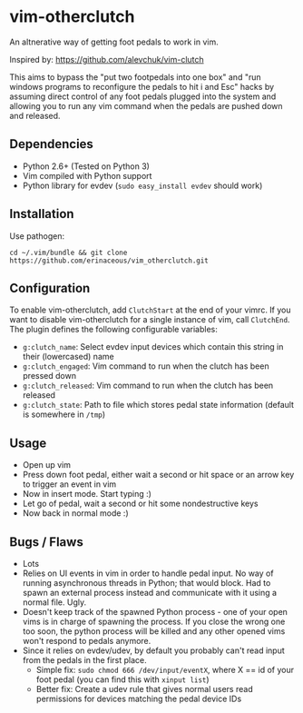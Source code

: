 vim-otherclutch
===============

An altnerative way of getting foot pedals to work in vim.

Inspired by:
https://github.com/alevchuk/vim-clutch

This aims to bypass the "put two footpedals into one box" and "run windows programs to reconfigure the pedals to hit i and Esc" hacks by assuming direct control of any foot pedals plugged into the system and allowing you to run any vim command when the pedals are pushed down and released.

Dependencies
------------
* Python 2.6+ (Tested on Python 3)
* Vim compiled with Python support
* Python library for evdev (`sudo easy_install evdev` should work)

Installation
------------
Use pathogen:

    cd ~/.vim/bundle && git clone https://github.com/erinaceous/vim_otherclutch.git

Configuration
-------------
To enable vim-otherclutch, add `ClutchStart` at the end of your vimrc.
If you want to disable vim-otherclutch for a single instance of vim, call `ClutchEnd`.
The plugin defines the following configurable variables:
* `g:clutch_name`: Select evdev input devices which contain this string in their (lowercased) name
* `g:clutch_engaged`: Vim command to run when the clutch has been pressed down
* `g:clutch_released`: Vim command to run when the clutch has been released
* `g:clutch_state`: Path to file which stores pedal state information (default is somewhere in `/tmp`)

Usage
-----
* Open up vim
* Press down foot pedal, either wait a second or hit space or an arrow key to trigger an event in vim
* Now in insert mode. Start typing :)
* Let go of pedal, wait a second or hit some nondestructive keys
* Now back in normal mode :)

Bugs / Flaws
------------
* Lots
* Relies on UI events in vim in order to handle pedal input. No way of running asynchronous threads in Python; that would block. Had to spawn an external process instead and communicate with it using a normal file. Ugly.
* Doesn't keep track of the spawned Python process - one of your open vims is in charge of spawning the process. If you close the wrong one too soon, the python process will be killed and any other opened vims won't respond to pedals anymore.
* Since it relies on evdev/udev, by default you probably can't read input from the pedals in the first place.
    + Simple fix: `sudo chmod 666 /dev/input/eventX`, where X == id of your foot pedal (you can find this with `xinput list`)
    + Better fix: Create a udev rule that gives normal users read permissions for devices matching the pedal device IDs
